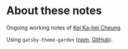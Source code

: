 # About these notes
Ongoing working notes of [Kei Ka-hei Cheung](https://keikhcheung.com).

Using `gatsby-theme-garden` ([npm](https://www.npmjs.com/package/gatsby-theme-garden), [GitHub](https://github.com/mathieudutour/gatsby-digital-garden)).